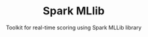 ---
title: Spark MLlib
subtitle: Toolkit for real-time scoring using Spark MLLib library
layout: default
modal-id: 1
sample-url: https://github.com/IBMStreams/streamsx.sparkMLLib/tree/master/samples
thumbnail: black.jpg
---